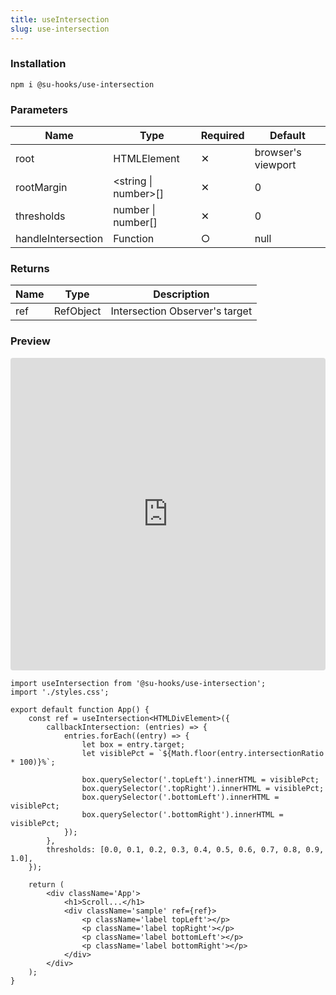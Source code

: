 ```yaml
---
title: useIntersection
slug: use-intersection
---
```


### Installation

```shell
npm i @su-hooks/use-intersection
```

### Parameters

| Name               | Type                 | Required | Default            |
| ------------------ | -------------------- | -------- | ------------------ |
| root               | HTMLElement          | ✕        | browser's viewport |
| rootMargin         | <string \| number>[] | ✕        | 0                  |
| thresholds         | number \| number[]   | ✕        | 0                  |
| handleIntersection | Function             | ○        | null               |

### Returns

| Name | Type      | Description                    |
| ---- | --------- | ------------------------------ |
| ref  | RefObject | Intersection Observer's target |

### Preview

<iframe src="https://codesandbox.io/embed/dk355m?view=preview&module=%2Fsrc%2FApp.tsx&hidenavigation=1"
     style="width:100%; height: 500px; border:0; border-radius: 4px; overflow:hidden;"
     title="useIntersection-ex"
     allow="accelerometer; ambient-light-sensor; camera; encrypted-media; geolocation; gyroscope; hid; microphone; midi; payment; usb; vr; xr-spatial-tracking"
     sandbox="allow-forms allow-modals allow-popups allow-presentation allow-same-origin allow-scripts"
   ></iframe>

```tsx
import useIntersection from '@su-hooks/use-intersection';
import './styles.css';

export default function App() {
	const ref = useIntersection<HTMLDivElement>({
		callbackIntersection: (entries) => {
			entries.forEach((entry) => {
				let box = entry.target;
				let visiblePct = `${Math.floor(entry.intersectionRatio * 100)}%`;

				box.querySelector('.topLeft').innerHTML = visiblePct;
				box.querySelector('.topRight').innerHTML = visiblePct;
				box.querySelector('.bottomLeft').innerHTML = visiblePct;
				box.querySelector('.bottomRight').innerHTML = visiblePct;
			});
		},
		thresholds: [0.0, 0.1, 0.2, 0.3, 0.4, 0.5, 0.6, 0.7, 0.8, 0.9, 1.0],
	});

	return (
		<div className='App'>
			<h1>Scroll...</h1>
			<div className='sample' ref={ref}>
				<p className='label topLeft'></p>
				<p className='label topRight'></p>
				<p className='label bottomLeft'></p>
				<p className='label bottomRight'></p>
			</div>
		</div>
	);
}
```
